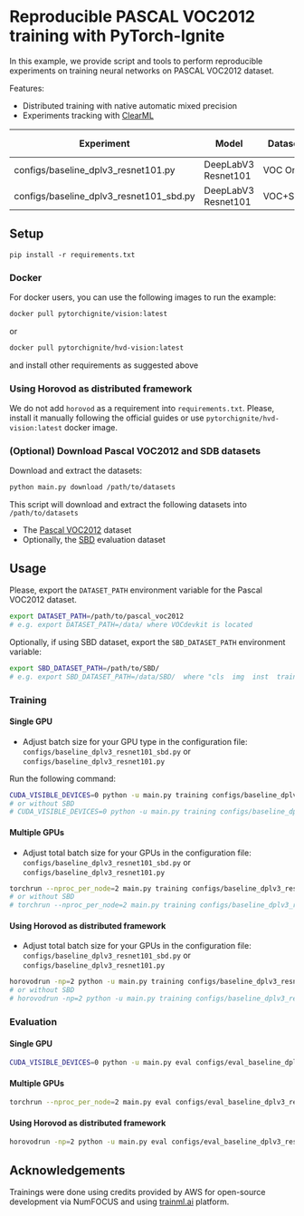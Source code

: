 # Reproducible PASCAL VOC2012 training with PyTorch-Ignite

In this example, we provide script and tools to perform reproducible experiments on training neural networks on PASCAL VOC2012
dataset.

Features:

- Distributed training with native automatic mixed precision
- Experiments tracking with [ClearML](https://github.com/allegroai/clearml)

Experiment | Model | Dataset | Val Avg IoU | ClearML Link
---|---|---|---|---
configs/baseline_dplv3_resnet101.py | DeepLabV3 Resnet101 | VOC Only | 0.659161 | [link](https://app.clear.ml/projects/0e9a3a92d3134283b7d5572d516d60c5/experiments/a7254f084a9e47ca9380dfd739f89520/output/execution)
configs/baseline_dplv3_resnet101_sbd.py | DeepLabV3 Resnet101 | VOC+SBD | 0.6853087 | [link](https://app.clear.ml/projects/0e9a3a92d3134283b7d5572d516d60c5/experiments/dc4cee3377a74d19bc2d0e0e4d638c1f/output/execution)


## Setup

```
pip install -r requirements.txt
```

### Docker

For docker users, you can use the following images to run the example:
```bash
docker pull pytorchignite/vision:latest
```
or
```bash
docker pull pytorchignite/hvd-vision:latest
```

and install other requirements as suggested above

### Using Horovod as distributed framework

We do not add `horovod` as a requirement into `requirements.txt`. Please, install it manually following the official guides or
use `pytorchignite/hvd-vision:latest` docker image.

### (Optional) Download Pascal VOC2012 and SDB datasets

Download and extract the datasets:

```bash
python main.py download /path/to/datasets
```

This script will download and extract the following datasets into `/path/to/datasets`

- The [Pascal VOC2012](http://host.robots.ox.ac.uk/pascal/VOC/voc2012/VOCtrainval_11-May-2012.tar) dataset
- Optionally, the [SBD](http://www.eecs.berkeley.edu/Research/Projects/CS/vision/grouping/semantic_contours/benchmark.tgz) evaluation dataset


## Usage

Please, export the `DATASET_PATH` environment variable for the Pascal VOC2012 dataset.

```bash
export DATASET_PATH=/path/to/pascal_voc2012
# e.g. export DATASET_PATH=/data/ where VOCdevkit is located
```

Optionally, if using SBD dataset, export the `SBD_DATASET_PATH` environment variable:

```bash
export SBD_DATASET_PATH=/path/to/SBD/
# e.g. export SBD_DATASET_PATH=/data/SBD/  where "cls  img  inst  train.txt  train_noval.txt  val.txt" are located
```

### Training

#### Single GPU

- Adjust batch size for your GPU type in the configuration file: `configs/baseline_dplv3_resnet101_sbd.py` or `configs/baseline_dplv3_resnet101.py`

Run the following command:
```bash
CUDA_VISIBLE_DEVICES=0 python -u main.py training configs/baseline_dplv3_resnet101_sbd.py
# or without SBD
# CUDA_VISIBLE_DEVICES=0 python -u main.py training configs/baseline_dplv3_resnet101.py
```

#### Multiple GPUs

- Adjust total batch size for your GPUs in the configuration file: `configs/baseline_dplv3_resnet101_sbd.py` or `configs/baseline_dplv3_resnet101.py`

```bash
torchrun --nproc_per_node=2 main.py training configs/baseline_dplv3_resnet101_sbd.py
# or without SBD
# torchrun --nproc_per_node=2 main.py training configs/baseline_dplv3_resnet101.py
```

#### Using Horovod as distributed framework

- Adjust total batch size for your GPUs in the configuration file: `configs/baseline_dplv3_resnet101_sbd.py` or `configs/baseline_dplv3_resnet101.py`

```bash
horovodrun -np=2 python -u main.py training configs/baseline_dplv3_resnet101_sbd.py --backend="horovod"
# or without SBD
# horovodrun -np=2 python -u main.py training configs/baseline_dplv3_resnet101.py --backend="horovod"
```

### Evaluation

#### Single GPU

```bash
CUDA_VISIBLE_DEVICES=0 python -u main.py eval configs/eval_baseline_dplv3_resnet101_sbd.py
```

#### Multiple GPUs

```bash
torchrun --nproc_per_node=2 main.py eval configs/eval_baseline_dplv3_resnet101_sbd.py
```

#### Using Horovod as distributed framework

```bash
horovodrun -np=2 python -u main.py eval configs/eval_baseline_dplv3_resnet101_sbd.py --backend="horovod"
```


## Acknowledgements

Trainings were done using credits provided by AWS for open-source development via NumFOCUS
and using [trainml.ai](trainml.ai) platform.
